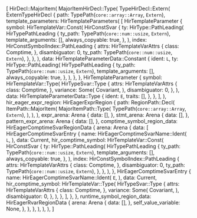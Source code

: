 [
    HirDecl::MajorItem(
        MajorItemHirDecl::Type(
            TypeHirDecl::Extern(
                ExternTypeHirDecl {
                    path: TypePath(`core::array::Array`, `Extern`),
                    template_parameters: HirTemplateParameters(
                        [
                            HirTemplateParameter {
                                symbol: HirTemplateVar::Const(
                                    HirConstSvar {
                                        ty: HirType::PathLeading(
                                            HirTypePathLeading {
                                                ty_path: TypePath(`core::num::usize`, `Extern`),
                                                template_arguments: [],
                                                always_copyable: true,
                                            },
                                        ),
                                        index: HirConstSymbolIndex::PathLeading {
                                            attrs: HirTemplateVarAttrs {
                                                class: Comptime,
                                            },
                                            disambiguator: 0,
                                            ty_path: TypePath(`core::num::usize`, `Extern`),
                                        },
                                    },
                                ),
                                data: HirTemplateParameterData::Constant {
                                    ident: `L`,
                                    ty: HirType::PathLeading(
                                        HirTypePathLeading {
                                            ty_path: TypePath(`core::num::usize`, `Extern`),
                                            template_arguments: [],
                                            always_copyable: true,
                                        },
                                    ),
                                },
                            },
                            HirTemplateParameter {
                                symbol: HirTemplateVar::Type(
                                    HirTypeSvar::Type {
                                        attrs: HirTemplateVarAttrs {
                                            class: Comptime,
                                        },
                                        variance: Some(
                                            Covariant,
                                        ),
                                        disambiguator: 0,
                                    },
                                ),
                                data: HirTemplateParameterData::Type {
                                    ident: `E`,
                                    traits: [],
                                },
                            },
                        ],
                    ),
                    hir_eager_expr_region: HirEagerExprRegion {
                        path: RegionPath::Decl(
                            ItemPath::MajorItem(
                                MajorItemPath::Type(
                                    TypePath(`core::array::Array`, `Extern`),
                                ),
                            ),
                        ),
                        expr_arena: Arena {
                            data: [],
                        },
                        stmt_arena: Arena {
                            data: [],
                        },
                        pattern_expr_arena: Arena {
                            data: [],
                        },
                        comptime_symbol_region_data: HirEagerComptimeSvarRegionData {
                            arena: Arena {
                                data: [
                                    HirEagerComptimeSvarEntry {
                                        name: HirEagerComptimeSvarName::Ident(
                                            `L`,
                                        ),
                                        data: Current,
                                        hir_comptime_symbol: HirTemplateVar::Const(
                                            HirConstSvar {
                                                ty: HirType::PathLeading(
                                                    HirTypePathLeading {
                                                        ty_path: TypePath(`core::num::usize`, `Extern`),
                                                        template_arguments: [],
                                                        always_copyable: true,
                                                    },
                                                ),
                                                index: HirConstSymbolIndex::PathLeading {
                                                    attrs: HirTemplateVarAttrs {
                                                        class: Comptime,
                                                    },
                                                    disambiguator: 0,
                                                    ty_path: TypePath(`core::num::usize`, `Extern`),
                                                },
                                            },
                                        ),
                                    },
                                    HirEagerComptimeSvarEntry {
                                        name: HirEagerComptimeSvarName::Ident(
                                            `E`,
                                        ),
                                        data: Current,
                                        hir_comptime_symbol: HirTemplateVar::Type(
                                            HirTypeSvar::Type {
                                                attrs: HirTemplateVarAttrs {
                                                    class: Comptime,
                                                },
                                                variance: Some(
                                                    Covariant,
                                                ),
                                                disambiguator: 0,
                                            },
                                        ),
                                    },
                                ],
                            },
                        },
                        runtime_symbol_region_data: HirEagerRvarRegionData {
                            arena: Arena {
                                data: [],
                            },
                            self_value_variable: None,
                        },
                    },
                },
            ),
        ),
    ),
]